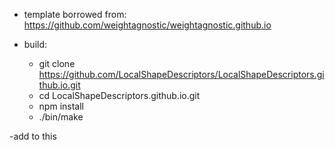 - template borrowed from: https://github.com/weightagnostic/weightagnostic.github.io

- build:

  - git clone https://github.com/LocalShapeDescriptors/LocalShapeDescriptors.github.io.git
  - cd LocalShapeDescriptors.github.io.git
  - npm install
  - ./bin/make

-add to this
